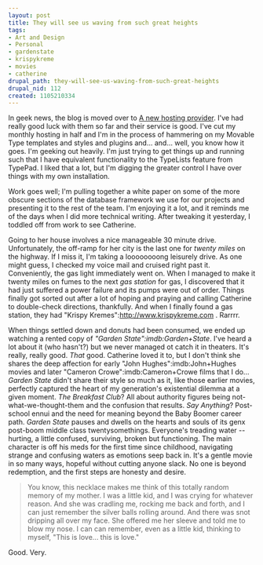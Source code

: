 ```yaml
--- 
layout: post
title: They will see us waving from such great heights
tags: 
- Art and Design
- Personal
- gardenstate
- krispykreme
- movies
- catherine
drupal_path: they-will-see-us-waving-from-such-great-heights
drupal_nid: 112
created: 1105210334
---
```

In geek news, the blog is moved over to <a href="http://www.aqhost.com ">A new hosting provider</a>. I've had really good luck with them so far and their service is good. I've cut my monthly hosting in half and I'm in the process of hammering on my Movable Type templates and styles and plugins and... and... well, you know how it goes. I'm geeking out heavily. I'm just trying to get things up and running such that I have equivalent functionality to the TypeLists feature from TypePad. I liked that a lot, but I'm digging the greater control I have over things with my own installation.

Work goes well; I'm pulling together a white paper on some of the more obscure sections of the database framework we use for our projects and presenting it to the rest of the team. I'm enjoying it a lot, and it reminds me of the days when I did more technical writing. After tweaking it yesterday, I toddled off from work to see Catherine.

Going to her house involves a nice manageable 30 minute drive. Unfortunately, the off-ramp for her city is the last one for <em>twenty miles</em> on the highway. If I miss it, I'm taking a loooooooong leisurely drive. As one might guess, I checked my voice mail and cruised right past it. Conveniently, the gas light immediately went on. When I managed to make it twenty miles on fumes to the next <em>gas station</em> for gas, I discovered that it had just suffered a power failure and its pumps were out of order. Things finally got sorted out after a lot of hoping and praying and calling Catherine to double-check directions, thankfully. And when I finally found a gas station, they had "Krispy Kremes":http://www.krispykreme.com . Rarrrr.

When things settled down and donuts had been consumed, we ended up watching a rented copy of <em>"Garden State":imdb:Garden+State</em>. I've heard a lot about it (who hasn't?) but we never managed ot catch it in theaters. It's really, really good. <em>That</em> good. Catherine loved it to, but I don't think she shares the deep affection for early "John Hughes":imdb:John+Hughes movies and later "Cameron Crowe":imdb:Cameron+Crowe films that I do... <em>Garden State</em> didn't share their style so much as it, like those earlier movies, perfectly captured the heart of my generation's existential dilemma at a given moment. <em>The Breakfast Club</em>? All about authority figures being not-what-we-thought-them and the confusion that results. <em>Say Anything</em>? Post-school ennui and the need for meaning beyond the Baby Boomer career path. <em>Garden State</em> pauses and dwells on the hearts and souls of its genx post-boom middle class twentysomethings. Everyone's treading water -- hurting, a little confused, surviving, broken but functioning. The main character is off his meds for the first time since childhood, navigating strange and confusing waters as emotions seep back in. It's a gentle movie in so many ways, hopeful without cutting anyone slack. No one is beyond redemption, and the first steps are honesty and desire.

<blockquote>You know, this necklace makes me think of this totally random memory of my mother. I was a little kid, and I was crying for whatever reason. And she was cradling me, rocking me back and forth, and I can just remember the silver balls rolling around. And there was snot dripping all over my face. She offered me her sleeve and told me to blow my nose. I can can remember, even as a little kid, thinking to myself, "This is love... this is love."</blockquote>

Good. Very.
